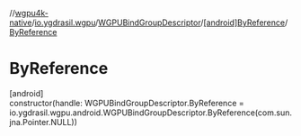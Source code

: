 //[wgpu4k-native](../../../../index.md)/[io.ygdrasil.wgpu](../../index.md)/[WGPUBindGroupDescriptor](../index.md)/[[android]ByReference](index.md)/[ByReference](-by-reference.md)

# ByReference

[android]\
constructor(handle: WGPUBindGroupDescriptor.ByReference = io.ygdrasil.wgpu.android.WGPUBindGroupDescriptor.ByReference(com.sun.jna.Pointer.NULL))